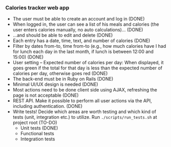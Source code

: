 ### Calories tracker web app
* The user must be able to create an account and log in (DONE)
* When logged in, the user can see a list of his meals and calories (the user enters calories manually, no auto calculations)... (DONE)
* ...and should be able to edit and delete (DONE)
* Each entry has a date, time, text, and number of calories (DONE)
* Filter by dates from-to, time from-to (e.g., how much calories have I had for lunch each day in the last month, if lunch is between 12:00 and 15:00) (DONE)
* User setting – Expected number of calories per day: When displayed, it goes green if the total for that day is less than the expected number of calories per day, otherwise goes red (DONE)
* The back-end must be in Ruby on Rails (DONE)
* Minimal UI/UX design is needed (DONE)
* Most actions need to be done client side using AJAX, refreshing the page is not acceptable (DONE)
* REST API. Make it possible to perform all user actions via the API, including authentication. (DONE)
* Write tests! Decide which areas are worth testing and which kind of tests (unit, integration etc.) to utilize. Run `./scripts/run_tests.sh` at project root (TO-DO)
  - Unit tests (DONE)
  - Functional tests
  - Integration tests
